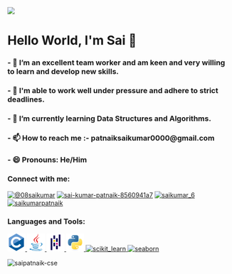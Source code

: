 ![](https://komarev.com/ghpvc/?username=saipatnaik-cse&color=blueviolet&style=flat-square&label=PROFILE+VIEWS)

<h1>Hello World, I'm Sai 👋</h1>



<h3>- 🔭 I’m an excellent team worker and am keen and very willing to learn and develop new skills.</h3>
<h3>- 🌱 I'm able to work well under pressure and adhere to strict deadlines.</h3>
<h3>- 📒 I’m currently learning Data Structures and Algorithms.</h3>
<h3>- 📫 How to reach me :- patnaiksaikumar0000@gmail.com </h3>
<h3>- 😄 Pronouns: He/Him</h3>

<h3 align="left">Connect with me:</h3>
<p align="left">
<a href="https://twitter.com/@08saikumar" target="blank"><img align="center" src="https://raw.githubusercontent.com/rahuldkjain/github-profile-readme-generator/master/src/images/icons/Social/twitter.svg" alt="@08saikumar" height="30" width="40" /></a>
<a href="https://linkedin.com/in/sai-kumar-patnaik-8560941a7" target="blank"><img align="center" src="https://raw.githubusercontent.com/rahuldkjain/github-profile-readme-generator/master/src/images/icons/Social/linked-in-alt.svg" alt="sai-kumar-patnaik-8560941a7" height="30" width="40" /></a>
<a href="https://www.codechef.com/users/saikumar_6" target="blank"><img align="center" src="https://cdn.jsdelivr.net/npm/simple-icons@3.1.0/icons/codechef.svg" alt="saikumar_6" height="30" width="40" /></a>
<a href="https://www.hackerrank.com/saikumarpatnaik" target="blank"><img align="center" src="https://raw.githubusercontent.com/rahuldkjain/github-profile-readme-generator/master/src/images/icons/Social/hackerrank.svg" alt="saikumarpatnaik" height="30" width="40" /></a>
</p>


<h3 align="left">Languages and Tools:</h3>
<p align="left"> <a href="https://www.cprogramming.com/" target="_blank" rel="noreferrer"> <img src="https://raw.githubusercontent.com/devicons/devicon/master/icons/c/c-original.svg" alt="c" width="40" height="40"/> </a> <a href="https://www.java.com" target="_blank" rel="noreferrer"> <img src="https://raw.githubusercontent.com/devicons/devicon/master/icons/java/java-original.svg" alt="java" width="40" height="40"/> </a> <a href="https://pandas.pydata.org/" target="_blank" rel="noreferrer"> <img src="https://raw.githubusercontent.com/devicons/devicon/2ae2a900d2f041da66e950e4d48052658d850630/icons/pandas/pandas-original.svg" alt="pandas" width="40" height="40"/> </a> <a href="https://www.python.org" target="_blank" rel="noreferrer"> <img src="https://raw.githubusercontent.com/devicons/devicon/master/icons/python/python-original.svg" alt="python" width="40" height="40"/> </a> <a href="https://scikit-learn.org/" target="_blank" rel="noreferrer"> <img src="https://upload.wikimedia.org/wikipedia/commons/0/05/Scikit_learn_logo_small.svg" alt="scikit_learn" width="40" height="40"/> </a> <a href="https://seaborn.pydata.org/" target="_blank" rel="noreferrer"> <img src="https://seaborn.pydata.org/_images/logo-mark-lightbg.svg" alt="seaborn" width="40" height="40"/> </a> </p>

<p><img align="center" src="https://github-readme-stats.vercel.app/api/top-langs?username=saipatnaik-cse&show_icons=true&locale=en&layout=compact" alt="saipatnaik-cse" /></p>

